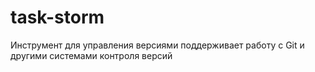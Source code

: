# task-storm
Инструмент для управления версиями поддерживает работу с Git и другими системами контроля версий
